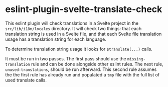 # eslint-plugin-svelte-translate-check

This eslint plugin will check translations in a Svelte project in the `src/lib/i18n/locales` directory. It will check two things: that each translation string is used in a Svelte file, and that each Svelte file translation usage has a translation string for each language.

To determine translation string usage it looks for `$translate(...)` calls.

It must be run in two passes. The first pass should use the `missing-translation` rule and can be done alongside other eslint rules. The next rule, `unused-translations`, should be run afterward. This second rule assumes the the first rule has already run and populated a `tmp` file with the full list of used translate calls.
